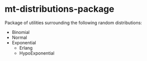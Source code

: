# mt-distributions-package
Package of utilities surrounding the following random distributions:

- Binomial
- Normal
- Exponential
    - Erlang
    - HypoExponential
